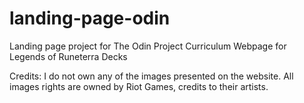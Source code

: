 # landing-page-odin

Landing page project for The Odin Project Curriculum
Webpage for Legends of Runeterra Decks

Credits:
I do not own any of the images presented on the website.
All images rights are owned by Riot Games, credits to their artists.
